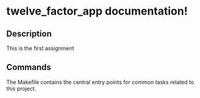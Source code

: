 # twelve_factor_app documentation!

## Description

This is the first assignment

## Commands

The Makefile contains the central entry points for common tasks related to this project.

